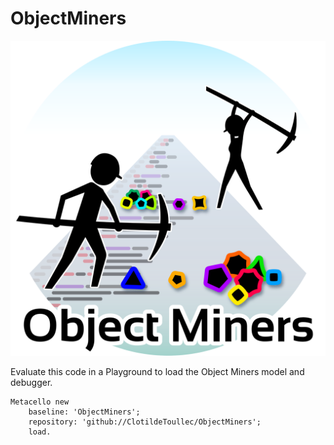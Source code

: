 # ObjectMiners
![Object Miners](./icons/ObjectMiners_Steven_01b.svg)

Evaluate this code in a Playground to load the Object Miners model and debugger.

```Smalltalk
Metacello new
    baseline: 'ObjectMiners';
    repository: 'github://ClotildeToullec/ObjectMiners';
    load.
```
